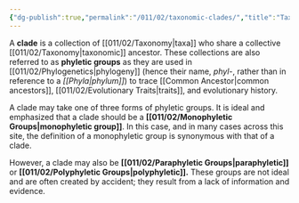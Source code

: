 ```yaml
---
{"dg-publish":true,"permalink":"/011/02/taxonomic-clades/","title":"Taxonomic Clades","tags":["BIOL422"],"noteIcon":"fallback","created":"2024-09-26T13:45:04.135-07:00","updated":"2024-09-26T15:26:30.319-07:00"}
---
```


A **clade** is a collection of [[011/02/Taxonomy\|taxa]] who share a collective [[011/02/Taxonomy\|taxonomic]] ancestor. These collections are also referred to as **phyletic groups** as they are used in [[011/02/Phylogenetics\|phylogeny]] (hence their name, *phyl-*, rather than in reference to a *[[Phyla\|phylum]]*) to trace [[Common Ancestor\|common ancestors]], [[011/02/Evolutionary Traits\|traits]], and evolutionary history.

A clade may take one of three forms of phyletic groups. It is ideal and emphasized that a clade should be a **[[011/02/Monophyletic Groups\|monophyletic group]]**. In this case, and in many cases across this site, the definition of a monophyletic group is synonymous with that of a clade.

However, a clade may also be **[[011/02/Paraphyletic Groups\|paraphyletic]]** or **[[011/02/Polyphyletic Groups\|polyphyletic]].** These groups are not ideal and are often created by accident; they result from a lack of information and evidence.